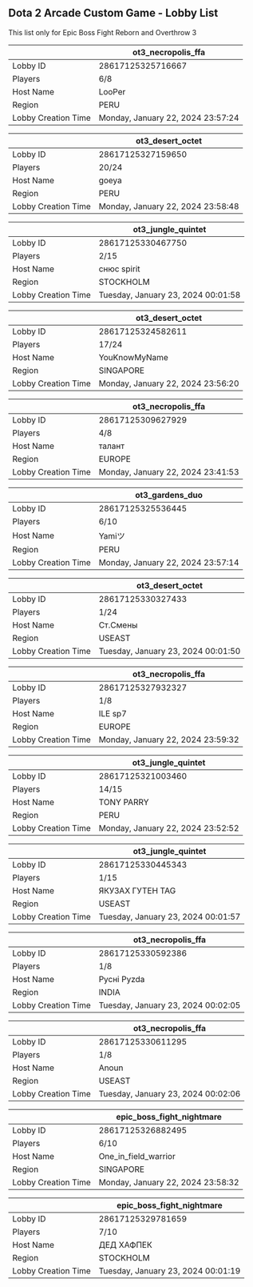 ## Dota 2 Arcade Custom Game - Lobby List

This list only for Epic Boss Fight Reborn and Overthrow 3

|  | ot3_necropolis_ffa |
| ------ | ------ |
| Lobby ID | 28617125325716667 |
| Players | 6/8 |
| Host Name | LooPer |
| Region | PERU |
| Lobby Creation Time | Monday, January 22, 2024 23:57:24 |


|  | ot3_desert_octet |
| ------ | ------ |
| Lobby ID | 28617125327159650 |
| Players | 20/24 |
| Host Name | goeya |
| Region | PERU |
| Lobby Creation Time | Monday, January 22, 2024 23:58:48 |


|  | ot3_jungle_quintet |
| ------ | ------ |
| Lobby ID | 28617125330467750 |
| Players | 2/15 |
| Host Name | снюс spirit |
| Region | STOCKHOLM |
| Lobby Creation Time | Tuesday, January 23, 2024 00:01:58 |


|  | ot3_desert_octet |
| ------ | ------ |
| Lobby ID | 28617125324582611 |
| Players | 17/24 |
| Host Name | YouKnowMyName |
| Region | SINGAPORE |
| Lobby Creation Time | Monday, January 22, 2024 23:56:20 |


|  | ot3_necropolis_ffa |
| ------ | ------ |
| Lobby ID | 28617125309627929 |
| Players | 4/8 |
| Host Name | талант |
| Region | EUROPE |
| Lobby Creation Time | Monday, January 22, 2024 23:41:53 |


|  | ot3_gardens_duo |
| ------ | ------ |
| Lobby ID | 28617125325536445 |
| Players | 6/10 |
| Host Name | Yamiツ |
| Region | PERU |
| Lobby Creation Time | Monday, January 22, 2024 23:57:14 |


|  | ot3_desert_octet |
| ------ | ------ |
| Lobby ID | 28617125330327433 |
| Players | 1/24 |
| Host Name | Ст.Смены |
| Region | USEAST |
| Lobby Creation Time | Tuesday, January 23, 2024 00:01:50 |


|  | ot3_necropolis_ffa |
| ------ | ------ |
| Lobby ID | 28617125327932327 |
| Players | 1/8 |
| Host Name | ILE sp7 |
| Region | EUROPE |
| Lobby Creation Time | Monday, January 22, 2024 23:59:32 |


|  | ot3_jungle_quintet |
| ------ | ------ |
| Lobby ID | 28617125321003460 |
| Players | 14/15 |
| Host Name | TONY PARRY |
| Region | PERU |
| Lobby Creation Time | Monday, January 22, 2024 23:52:52 |


|  | ot3_jungle_quintet |
| ------ | ------ |
| Lobby ID | 28617125330445343 |
| Players | 1/15 |
| Host Name | ЯКУЗАХ ГУТЕН TAG |
| Region | USEAST |
| Lobby Creation Time | Tuesday, January 23, 2024 00:01:57 |


|  | ot3_necropolis_ffa |
| ------ | ------ |
| Lobby ID | 28617125330592386 |
| Players | 1/8 |
| Host Name | Русні Pyzda |
| Region | INDIA |
| Lobby Creation Time | Tuesday, January 23, 2024 00:02:05 |


|  | ot3_necropolis_ffa |
| ------ | ------ |
| Lobby ID | 28617125330611295 |
| Players | 1/8 |
| Host Name | Anoun |
| Region | USEAST |
| Lobby Creation Time | Tuesday, January 23, 2024 00:02:06 |


|  | epic_boss_fight_nightmare |
| ------ | ------ |
| Lobby ID | 28617125326882495 |
| Players | 6/10 |
| Host Name | One_in_field_warrior |
| Region | SINGAPORE |
| Lobby Creation Time | Monday, January 22, 2024 23:58:32 |


|  | epic_boss_fight_nightmare |
| ------ | ------ |
| Lobby ID | 28617125329781659 |
| Players | 7/10 |
| Host Name | ДЕД ХАФПЕК |
| Region | STOCKHOLM |
| Lobby Creation Time | Tuesday, January 23, 2024 00:01:19 |


